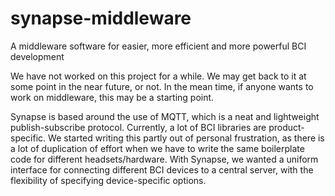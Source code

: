 # synapse-middleware
A middleware software for easier, more efficient and more powerful BCI development

We have not worked on this project for a while. We may get back to it at some point in the near future, or not. In the mean time, if anyone wants to work on middleware, this may be a starting point.

Synapse is based around the use of MQTT, which is a neat and lightweight publish-subscribe protocol. Currently, a lot of BCI libraries are product-specific. We started writing this partly out of personal frustration, as there is a lot of duplication of effort when we have to write the same boilerplate code for different headsets/hardware. With Synapse, we wanted a uniform interface for connecting different BCI devices to a central server, with the flexibility of specifying device-specific options.